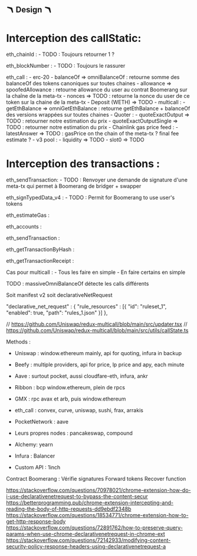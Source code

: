 ## 🪃 Design 🪃

# Interception des callStatic:

eth_chainId :
    - TODO : Toujours retourner 1 ?

eth_blockNumber :
    - TODO : Toujours le rassurer

eth_call :
    - erc-20
        - balanceOf => omniBalanceOf : retourne somme des balanceOf des tokens canoniques sur toutes chaines
        - allowance => spoofedAllowance : retourne allowance du user au contrat Boomerang sur la chaîne de la meta-tx
        - nonces => TODO : retourne la nonce du user de ce token sur la chaine de la meta-tx
        - Deposit (WETH) => TODO
    - multicall :
        - getEthBalance => omniGetEthBalance : retourne getEthBalance + balanceOf des versions wrappées sur toutes chaines
    - Quoter :
        - quoteExactOutput => TODO : retourner notre estimation du prix
        - quoteExactOutputSingle => TODO : retourner notre estimation du prix
    - Chainlink gas price feed :
        - latestAnswer => TODO : gasPrice on the chain of the meta-tx ? final fee estimate ? 
    - v3 pool :
        - liquidity => TODO
        - slot0 => TODO



# Interception des transactions :

eth_sendTransaction:
    - TODO : Renvoyer une demande de signature d'une meta-tx qui permet à Boomerang de bridger + swapper

eth_signTypedData_v4 :
    - TODO : Permit for Boomerang to use user's tokens

eth_estimateGas :

eth_accounts :

eth_sendTransaction :

eth_getTransactionByHash :

eth_getTransactionReceipt :












Cas pour multicall :
    - Tous les faire en simple
    - En faire certains en simple

TODO : massiveOmniBalanceOf détecte les calls différents



Soit manifest v2 soit declarativeNetRequest



  "declarative_net_request" : {
    "rule_resources" : [{
      "id": "ruleset_1",
      "enabled": true,
      "path": "rules_1.json"
    }]
  },


// https://github.com/Uniswap/redux-multicall/blob/main/src/updater.tsx
// https://github.com/Uniswap/redux-multicall/blob/main/src/utils/callState.ts





Methods :
- Uniswap : window.ethereum mainly, api for quoting, infura in backup
- Beefy : multiple providers, api for price, lp price and apy, each minute
- Aave : surtout pocket, aussi cloudfare-eth, infura, ankr
- Ribbon : bcp window.ethereum, plein de rpcs
- GMX : rpc avax et arb, puis window.ethereum



- eth_call : convex, curve, uniswap, sushi, frax, arrakis
- PocketNetwork : aave
- Leurs propres nodes : pancakeswap, compound 
- Alchemy: yearn
- Infura : Balancer
- Custom API : 1inch



Contract Boomerang :
Vérifie signatures
Forward tokens
Recover function















https://stackoverflow.com/questions/70978021/chrome-extension-how-do-i-use-declarativenetrequest-to-bypass-the-content-secur
https://betterprogramming.pub/chrome-extension-intercepting-and-reading-the-body-of-http-requests-dd9ebdf2348b
https://stackoverflow.com/questions/18534771/chrome-extension-how-to-get-http-response-body
https://stackoverflow.com/questions/72891762/how-to-preserve-query-params-when-use-chrome-declarativenetrequest-in-chrome-ext
https://stackoverflow.com/questions/72142933/modifying-content-security-policy-response-headers-using-declarativenetrequest-a

